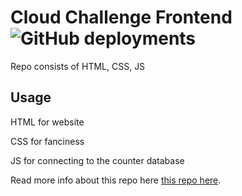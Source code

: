 # Cloud Challenge Frontend ![GitHub deployments](https://img.shields.io/badge/state-finished-brightgreen)
Repo consists of HTML, CSS, JS

## Usage

HTML for website

CSS for fanciness

JS for connecting to the counter database

Read more info about this repo here [this repo here](https://nathancho.net/2020/07/21/experimenting-with-aws-cloud-resume-challenge/).
